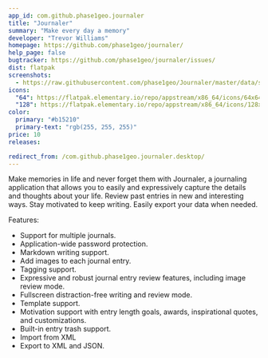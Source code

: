 ```yaml
---
app_id: com.github.phase1geo.journaler
title: "Journaler"
summary: "Make every day a memory"
developer: "Trevor Williams"
homepage: https://github.com/phase1geo/journaler/
help_page: false
bugtracker: https://github.com/phase1geo/journaler/issues/
dist: flatpak
screenshots:
  - https://raw.githubusercontent.com/phase1geo/Journaler/master/data/screenshots/screenshot-entry-solarized.png
icons:
  "64": https://flatpak.elementary.io/repo/appstream/x86_64/icons/64x64/com.github.phase1geo.journaler.png
  "128": https://flatpak.elementary.io/repo/appstream/x86_64/icons/128x128/com.github.phase1geo.journaler.png
color:
  primary: "#b15210"
  primary-text: "rgb(255, 255, 255)"
price: 10
releases:

redirect_from: /com.github.phase1geo.journaler.desktop/
---
```


<p>Make memories in life and never forget them with Journaler, a journaling application that allows you to easily and expressively capture the details and thoughts about your life.  Review past entries in new and interesting ways. Stay motivated to keep writing.  Easily export your data when needed.</p>
<p>Features:</p>
<ul>
<li>Support for multiple journals.</li>
<li>Application-wide password protection.</li>
<li>Markdown writing support.</li>
<li>Add images to each journal entry.</li>
<li>Tagging support.</li>
<li>Expressive and robust journal entry review features, including image review mode.</li>
<li>Fullscreen distraction-free writing and review mode.</li>
<li>Template support.</li>
<li>Motivation support with entry length goals, awards, inspirational quotes, and customizations.</li>
<li>Built-in entry trash support.</li>
<li>Import from XML</li>
<li>Export to XML and JSON.</li>
</ul>